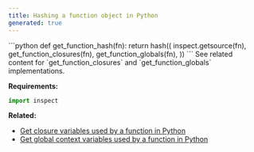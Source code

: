 ```yaml
---
title: Hashing a function object in Python
generated: true
---
```


<div markdown="1" class="ans">
```python
def get_function_hash(fn):
    return hash((
        inspect.getsource(fn),
        get_function_closures(fn),
        get_function_globals(fn),
    ))
```
See related content for `get_function_closures` and `get_function_globals` implementations.
</div>

**Requirements:**
```python
import inspect
```

**Related:**
- [Get closure variables used by a function in Python](/en-US/python/get-closure-variables-used-by-function)
- [Get global context variables used by a function in Python](/en-US/python/get-global-context-variables-used-by-function)

